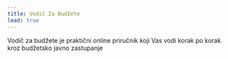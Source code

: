```yaml
---
title: Vodič Za Budžete
lead: true
---
```






<div class="justify"> 
Vodič za budžete je praktični online priručnik koji Vas vodi korak po korak kroz budžetsko javno zastupanje<br/> <br/> 
</div>











